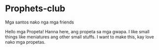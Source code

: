 # Prophets-club
Mga santos nako nga mga friends

Hello mga Propeta!
Hanna here, ang propeta sa mga gwapa. I like small things like meniatures ang other small stuffs.
I want to make this, kay love nako mga propetas.
